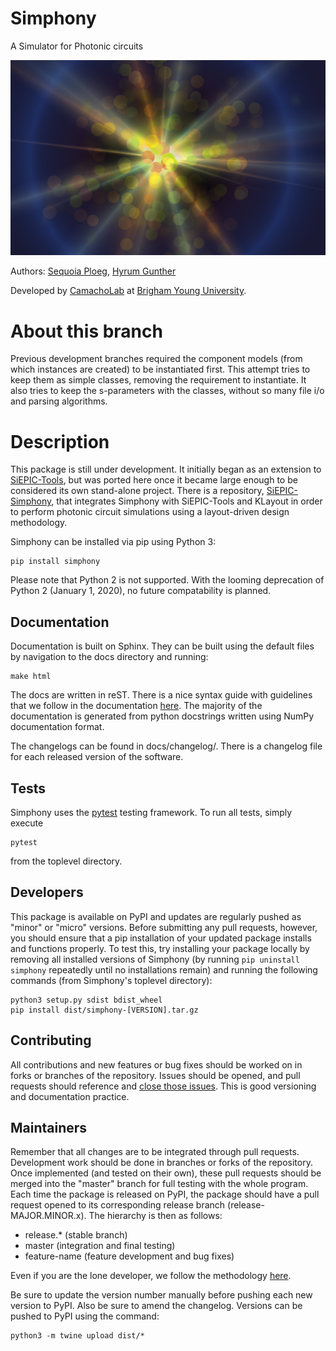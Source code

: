 # Simphony
A Simulator for Photonic circuits

![Text](./docs/source/_static/images/simphony_logo.jpg)

Authors: [Sequoia Ploeg](https://github.com/sequoiap), 
[Hyrum Gunther](https://github.com/rumbonium/)

Developed by [CamachoLab](https://camacholab.byu.edu/) at 
[Brigham Young University](https://www.byu.edu/).

# About this branch

Previous development branches required the component models (from which instances
are created) to be instantiated first. This attempt tries to keep them as simple
classes, removing the requirement to instantiate. It also tries to keep the
s-parameters with the classes, without so many file i/o and parsing algorithms.

# Description

This package is still under development. It initially began as an extension to
[SiEPIC-Tools](https://github.com/lukasc-ubc/SiEPIC-Tools), but was ported here
once it became large enough to be considered its own stand-alone project. There
is a repository, [SiEPIC-Simphony](https://github.com/sequoiap/SiEPIC-Simphony),
that integrates Simphony with SiEPIC-Tools and KLayout in order to perform 
photonic circuit simulations using a layout-driven design methodology.

Simphony can be installed via pip using Python 3:

```
pip install simphony
```

Please note that Python 2 is not supported. With the looming deprecation of
Python 2 (January 1, 2020), no future compatability is planned.

## Documentation

Documentation is built on Sphinx. They can be built using the default files by 
navigation to the docs directory and running:

```
make html
```

The docs are written in reST. There is a nice syntax guide with guidelines that
we follow in the documentation 
[here](https://thomas-cokelaer.info/tutorials/sphinx/rest_syntax.html). The 
majority of the documentation is generated from python docstrings written using
NumPy documentation format.

The changelogs can be found in docs/changelog/. There is a changelog file for 
each released version of the software.

## Tests

Simphony uses the [pytest](https://docs.pytest.org/en/latest/) testing 
framework. To run all tests, simply execute

```
pytest
```

from the toplevel directory.

## Developers

This package is available on PyPI and updates are regularly pushed as "minor" 
or "micro" versions. Before submitting any pull requests, however, you should 
ensure that a pip installation of your updated package installs and functions 
properly. To test this, try installing your package locally by removing all 
installed versions of Simphony (by running ```pip uninstall simphony``` 
repeatedly until no installations remain) and running the following commands 
(from Simphony's toplevel directory):

```
python3 setup.py sdist bdist_wheel
pip install dist/simphony-[VERSION].tar.gz
```
## Contributing

All contributions and new features or bug fixes should be worked on in forks
or branches of the repository. Issues should be opened, and pull requests
should reference and [close those issues](https://help.github.com/en/articles/closing-issues-using-keywords).
This is good versioning and documentation practice.

## Maintainers

Remember that all changes are to be integrated through pull requests. Development
work should be done in branches or forks of the repository. Once implemented 
(and tested on their own), these pull requests should be merged into the 
"master" branch for full testing with the whole program. Each time the package
is released on PyPI, the package should have a pull request opened to its 
corresponding release branch (release-MAJOR.MINOR.x). The hierarchy is then
as follows:

- release.* (stable branch)
- master (integration and final testing)
- feature-name (feature development and bug fixes)

Even if you are the lone developer, we follow the methodology [here](https://softwareengineering.stackexchange.com/a/294048).

Be sure to update the version number manually before pushing each new version 
to PyPI. Also be sure to amend the changelog. Versions can be pushed to PyPI 
using the command:

```
python3 -m twine upload dist/*
```